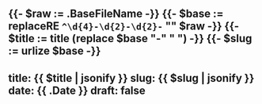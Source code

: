 {{- $raw := .BaseFileName -}}
{{- $base := replaceRE `^\d{4}-\d{2}-\d{2}-` "" $raw -}}
{{- $title := title (replace $base "-" " ") -}}
{{- $slug := urlize $base -}}
---
title: {{ $title | jsonify }}
slug: {{ $slug | jsonify }}
date: {{ .Date }}
draft: false
---

